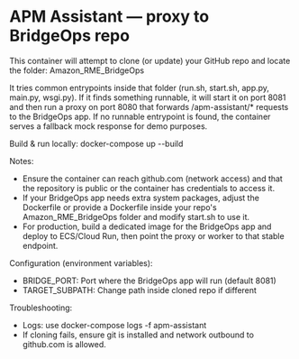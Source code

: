 APM Assistant — proxy to BridgeOps repo
======================================

This container will attempt to clone (or update) your GitHub repo and locate the folder:
  Amazon_RME_BridgeOps

It tries common entrypoints inside that folder (run.sh, start.sh, app.py, main.py, wsgi.py).
If it finds something runnable, it will start it on port 8081 and then run a proxy on port 8080
that forwards /apm-assistant/* requests to the BridgeOps app. If no runnable entrypoint is found,
the container serves a fallback mock response for demo purposes.

Build & run locally:
  docker-compose up --build

Notes:
  - Ensure the container can reach github.com (network access) and that the repository is public or
    the container has credentials to access it.
  - If your BridgeOps app needs extra system packages, adjust the Dockerfile or provide a Dockerfile
    inside your repo's Amazon_RME_BridgeOps folder and modify start.sh to use it.
  - For production, build a dedicated image for the BridgeOps app and deploy to ECS/Cloud Run, then
    point the proxy or worker to that stable endpoint.

Configuration (environment variables):
  - BRIDGE_PORT: Port where the BridgeOps app will run (default 8081)
  - TARGET_SUBPATH: Change path inside cloned repo if different

Troubleshooting:
  - Logs: use docker-compose logs -f apm-assistant
  - If cloning fails, ensure git is installed and network outbound to github.com is allowed.
